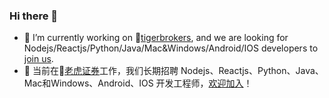 ### Hi there 👋

- 🔭 I’m currently working on 🐯[tigerbrokers](https://www.itigerup.com?utm_source=github-qiqiboy), and we are looking for Nodejs/Reactjs/Python/Java/Mac&Windows/Android/IOS developers to [join us](https://www.itigerup.com/job?utm_source=github-qiqiboy).
- 🔭 当前在🐯[老虎证券](https://www.itigerup.com?utm_source=github-qiqiboy)工作，我们长期招聘 Nodejs、Reactjs、Python、Java、Mac和Windows、Android、IOS 开发工程师，[欢迎加入](https://www.itigerup.com/job?utm_source=github-qiqiboy)！

<!--
**qiqiboy/qiqiboy** is a ✨ _special_ ✨ repository because its `README.md` (this file) appears on your GitHub profile.

Here are some ideas to get you started:

- 🔭 I’m currently working on ...
- 🌱 I’m currently learning ...
- 👯 I’m looking to collaborate on ...
- 🤔 I’m looking for help with ...
- 💬 Ask me about ...
- 📫 How to reach me: ...
- 😄 Pronouns: ...
- ⚡ Fun fact: ...
-->
